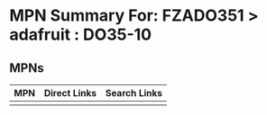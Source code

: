 



# MPN Summary For: FZADO351 > adafruit : DO35-10

## MPNs
  

|MPN|Direct Links|Search Links|
| :--- | :--- | :--- |
||||
